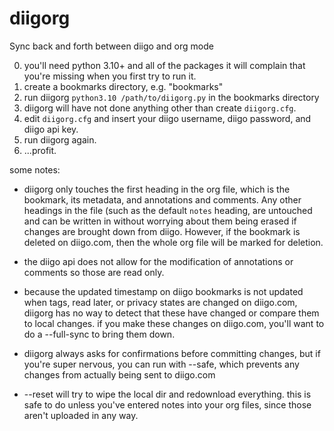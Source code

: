# diigorg
Sync back and forth between diigo and org mode

0. you'll need python 3.10+ and all of the packages it will complain that you're missing when you first try to run it.
1. create a bookmarks directory, e.g. "bookmarks"
2. run diigorg `python3.10 /path/to/diigorg.py` in the bookmarks directory
3. diigorg will have not done anything other than create `diigorg.cfg`.
4. edit `diigorg.cfg` and insert your diigo username, diigo password, and diigo api key.
5. run diigorg again.
6. ...profit.

some notes:
- diigorg only touches the first heading in the org file, which is the bookmark, its metadata, and annotations and comments. 
Any other headings in the file (such as the default `notes` heading, are untouched and can be written in without worrying about them being erased if changes are brought down from diigo.
However, if the bookmark is deleted on diigo.com, then the whole org file will be marked for deletion.

- the diigo api does not allow for the modification of annotations or comments so those are read only.

- because the updated timestamp on diigo bookmarks is not updated when tags, read later, or privacy states are changed on diigo.com, diigorg has no way to detect that these have changed or compare them to local changes.
if you make these changes on diigo.com, you'll want to do a --full-sync to bring them down.

- diigorg always asks for confirmations before committing changes, but if you're super nervous, you can run with --safe, which prevents any changes from actually being sent to diigo.com

- --reset will try to wipe the local dir and redownload everything. this is safe to do unless you've entered notes into your org files, since those aren't uploaded in any way.
